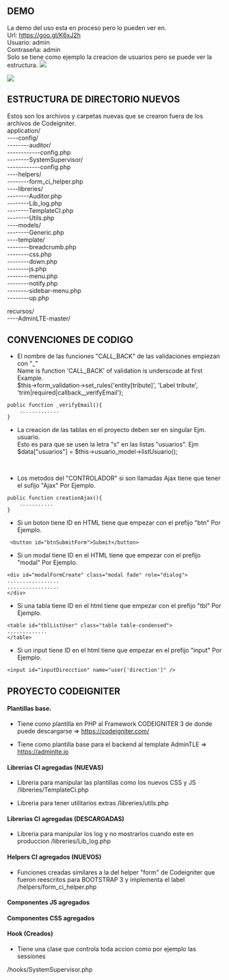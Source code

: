 ## DEMO
La demo del uso esta en proceso pero lo pueden ver en.<br>
Url: https://goo.gl/K6xJ2h<br>
Usuario: admin<br>
Contraseña: admin<br>
Solo se tiene como ejemplo la creacion de usuarios pero se puede ver la estructura.
<img src="http://res.cloudinary.com/daid2fusr/image/upload/v1526505003/inicio_cvrqjv.jpg" >

<img src="http://res.cloudinary.com/daid2fusr/image/upload/v1526504520/lista_usuarios_pcq23q.jpg" >

## ESTRUCTURA DE DIRECTORIO NUEVOS
Estos son los archivos y carpetas nuevas que se crearon fuera de los archivos de Codeigniter.<br>
application/<br>
----config/<br>
--------auditor/<br>
------------config.php<br>
--------SystemSupervisor/<br>
------------config.php<br>
----helpers/<br>
--------form_ci_helper.php<br>
----libreries/<br>
--------Auditor.php<br>
--------Lib_log.php<br>
--------TemplateCI.php<br>
--------Utils.php<br>
----models/<br>
--------Generic.php<br>
----template/<br>
--------breadcrumb.php<br>
--------css.php<br>
--------down.php<br>
--------js.php<br>
--------menu.php<br>
--------notify.php<br>
--------sidebar-menu.php<br>
--------up.php<br>

recursos/<br>
----AdminLTE-master/<br>

## CONVENCIONES DE CODIGO
* El nombre de las funciones "CALL_BACK" de las validaciones empiezan con "_" <br>
Name is function 'CALL_BACK' of validation is underscode at first<br>
Example.<br>
$this->form_validation->set_rules('entity[tribute]', 'Label tribute', 'trim|required|callback__verifyEmail');<br>

```
public function _verifyEmail(){
	.............
}
```
* La creacion de las tablas en el proyecto deben ser en singular Ejm. usuario.<br>
Esto es para que se usen la letra "s" en las listas "usuarios". Ejm $data["usuarios"] = $this->usuario_model->listUsuario();<br>
<br>

* Los metodos del "CONTROLADOR" si son llamadas Ajax tiene que tener el sufijo "Ajax" Por Ejemplo.<br>

```
public function creationAjax(){
    ...........	
}
```

* Si un boton tiene ID en HTML tiene que empezar con el prefijo "btn" Por Ejemplo.<br>
```
 <button id="btnSubmitForm">Submit</button>
```

* Si un modal tiene ID en el HTML tiene que empezar con el prefijo "modal" Por Ejemplo. <br>

```
<div id="modalFormCreate" class="modal fade" role="dialog">
.................
.................
</div>
```

* Si una tabla tiene ID en el html tiene que empezar con el prefijo "tbl" Por Ejemplo.<br>
```
<table id="tblListUser" class="table table-condensed">
.............
</table>
```

* Si un input tiene ID en el html tiene que empezar en el prefijo "input" Por Ejemplo.<br>
```
<input id="inputDirecction" name="user['direction']" />
```

## PROYECTO CODEIGNITER



#### Plantillas base.

- Tiene como plantilla en PHP al Framework CODEIGNITER 3 de donde puede descargarse => https://codeigniter.com/

- Tiene como plantilla base para el backend al template AdminTLE => https://adminlte.io 

#### Librerias CI agregadas (NUEVAS)

- Libreria para manipular las plantillas como los nuevos CSS y JS 
/libreries/TemplateCi.php

- Libreria para tener utilitarios extras 
/libreries/utils.php


#### Librerias CI agregadas (DESCARGADAS)

- Libreria para manipular los log y no mostrarlos cuando este en produccion 
/libreries/Lib_log.php

#### Helpers CI agregados (NUEVOS)

- Funciones creadas similares a la del helper "form" de Codeigniter que fueron reescritos para BOOTSTRAP 3 y implementa el label
/helpers/form_ci_helper.php

#### Componentes JS agregados

#### Componentes CSS agregados


#### Hook (Creados)
- Tiene una clase que controla toda accion como por ejemplo las sessiones

/hooks/SystemSupervisor.php
